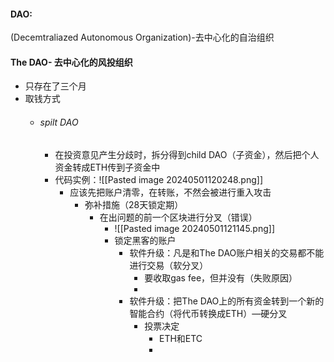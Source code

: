 #### DAO:
(Decemtraliazed Autonomous Organization)-去中心化的自治组织
#### The DAO- 去中心化的风投组织
- 只存在了三个月
- 取钱方式
	- ###### spilt DAO
		- 在投资意见产生分歧时，拆分得到child DAO（子资金），然后把个人资金转成ETH传到子资金中
		- 代码实例：![[Pasted image 20240501120248.png]]
			- 应该先把账户清零，在转账，不然会被进行重入攻击
				- 弥补措施（28天锁定期）
					- 在出问题的前一个区块进行分叉（错误）
						- ![[Pasted image 20240501121145.png]]
						- 锁定黑客的账户
							- 软件升级：凡是和The DAO账户相关的交易都不能进行交易（软分叉）
								- 要收取gas fee，但并没有（失败原因）
								- 
							- 软件升级：把The DAO上的所有资金转到一个新的智能合约（将代币转换成ETH）—硬分叉
								- 投票决定
									- ETH和ETC
									- 
							